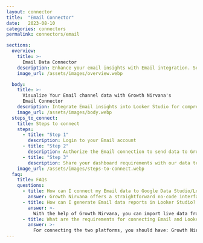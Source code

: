 ```yaml
---
layout: connector
title:  "Email Connector"
date:   2023-08-10
categories: connectors
permalink: connectors/email

sections:
  overview:
    title: >-
      Email Data Connector
    description: Enhance your email insights with Email integration. Seamlessly merge email engagement data with Looker Studio's analytical prowess, unlocking insights that shape communication strategies, customer engagement, and operational excellence.
    image_url: /assets/images/overview.webp

  body:
    title: >-
      Visualize Your Email channel data with Growth Nirvana's
      Email Connector
    description: Integrate Email insights into Looker Studio for comprehensive communication analytics that guide your engagement strategies.
    image_url: /assets/images/body.webp
  steps_to_connect:
    title: Steps to connect
    steps:
      - title: "Step 1"
        description: Login to your Email account
      - title: "Step 2"
        description: Authorize the Email connection to send data to Growth Nirvana
      - title: "Step 3"
        description: Share your dashboard requirements with our data team. We will build the report for you.
    image_url: /assets/images/steps-to-connect.webp
  faq:
    title: FAQs
    questions:
      - title: How can I connect my Email data to Google Data Studio/Looker Studio?
        answer: Growth Nirvana offers a straightforward no-code interface to connect to Email data sources.
      - title: How can I generate Email data reports in Looker Studio?
        answer: >-
          With the help of Growth Nirvana, you can import live data from Email into Looker Studio. These data can be viewed in charts, tables, and dashboards to generate branded reports that can be shared instantly.
      - title: What are the requirements for connecting Email and Looker Studio?
        answer: >-
          For connecting the two platforms, you should have: Growth Nirvana Account and Email Ads Account
---
```


